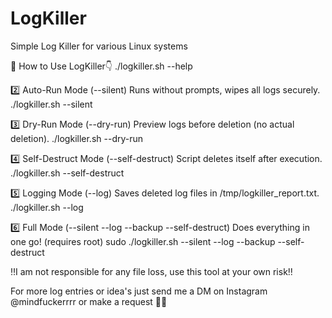 # LogKiller
Simple Log Killer for various Linux systems

🔹 How to Use LogKiller👇
./logkiller.sh --help

2️⃣ Auto-Run Mode (--silent)
Runs without prompts, wipes all logs securely.
./logkiller.sh --silent

3️⃣ Dry-Run Mode (--dry-run)
Preview logs before deletion (no actual deletion).
./logkiller.sh --dry-run

4️⃣ Self-Destruct Mode (--self-destruct)
Script deletes itself after execution.
./logkiller.sh --self-destruct

5️⃣ Logging Mode (--log)
Saves deleted log files in /tmp/logkiller_report.txt.
./logkiller.sh --log

6️⃣ Full Mode (--silent --log --backup --self-destruct)
Does everything in one go! (requires root)
sudo ./logkiller.sh --silent --log --backup --self-destruct

‼️I am not responsible for any file loss, use this tool at your own risk‼️

For more log entries or idea's just send me a DM on Instagram @mindfuckerrrr or make a request 💪🏻
